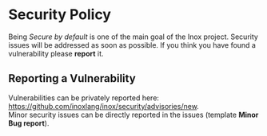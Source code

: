 # Security Policy

Being *Secure by default* is one of the main goal of the Inox project. Security issues will be addressed as soon as possible.
If you think you have found a vulnerability please **report** it.

<!--
## Supported Versions

Use this section to tell people about which versions of your project are
currently being supported with security updates.

| Version | Supported          |
| ------- | ------------------ |
| 5.1.x   | :white_check_mark: |
| 5.0.x   | :x:                |
| 4.0.x   | :white_check_mark: |
| < 4.0   | :x:                |
-->

## Reporting a Vulnerability

Vulnerabilities can be privately reported here: https://github.com/inoxlang/inox/security/advisories/new. \
Minor security issues can be directly reported in the issues (template **Minor Bug report**).
